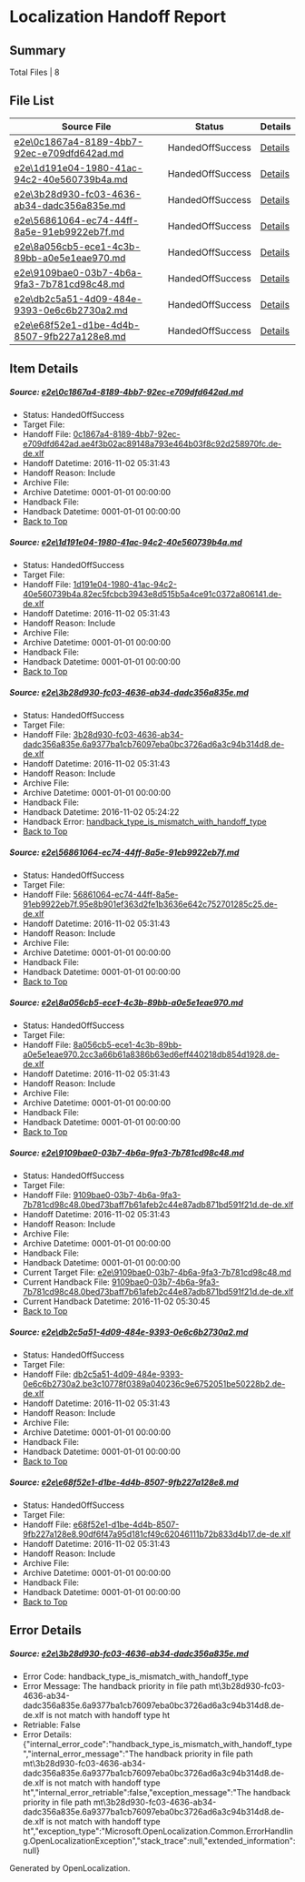# <a name='report-top'></a> Localization Handoff Report

## Summary
 Total Files | 8

## File List
 Source File | Status | Details 
 ----------- | ------ | ------- 
 [e2e\0c1867a4-8189-4bb7-92ec-e709dfd642ad.md](https://github.com/OpenLocalizationTestOrg/ol-test0/blob/034bfe3a4264da5ab36029f2bb5ee51d6d0e8df2/e2e/0c1867a4-8189-4bb7-92ec-e709dfd642ad.md) | HandedOffSuccess | [Details](#7d531b2cab8a9d83967954f409727201919cf6741)
 [e2e\1d191e04-1980-41ac-94c2-40e560739b4a.md](https://github.com/OpenLocalizationTestOrg/ol-test0/blob/fa1d296c0eb2e955d595c80832d76619ccbe3f64/e2e/1d191e04-1980-41ac-94c2-40e560739b4a.md) | HandedOffSuccess | [Details](#43de51fe344d0fda6f67e311941a4fcdf5dc2ecb2)
 [e2e\3b28d930-fc03-4636-ab34-dadc356a835e.md](https://github.com/OpenLocalizationTestOrg/ol-test0/blob/d25bf50dc09b25b72e3c0e17398b3b0932892175/e2e/3b28d930-fc03-4636-ab34-dadc356a835e.md) | HandedOffSuccess | [Details](#7e206f210041484038303bf04c6bc755b5009ab04)
 [e2e\56861064-ec74-44ff-8a5e-91eb9922eb7f.md](https://github.com/OpenLocalizationTestOrg/ol-test0/blob/fba397ad9eac71b1e52d0413440a827c66da8a22/e2e/56861064-ec74-44ff-8a5e-91eb9922eb7f.md) | HandedOffSuccess | [Details](#71588eab07d57a15e2b3a00e83b21052c671f1bc5)
 [e2e\8a056cb5-ece1-4c3b-89bb-a0e5e1eae970.md](https://github.com/OpenLocalizationTestOrg/ol-test0/blob/0c34a62c3357005bca36706ad65ea7af648a70bb/e2e/8a056cb5-ece1-4c3b-89bb-a0e5e1eae970.md) | HandedOffSuccess | [Details](#30fbb8c56e12f393c0b4db502a1fe64132d179186)
 [e2e\9109bae0-03b7-4b6a-9fa3-7b781cd98c48.md](https://github.com/OpenLocalizationTestOrg/ol-test0/blob/2b349486bca75e271c44ae1ab21ecb0d16b1ba7b/e2e/9109bae0-03b7-4b6a-9fa3-7b781cd98c48.md) | HandedOffSuccess | [Details](#4a8ceef33feefb009f674f3a2fa0c78bd98dd9e97)
 [e2e\db2c5a51-4d09-484e-9393-0e6c6b2730a2.md](https://github.com/OpenLocalizationTestOrg/ol-test0/blob/f62b20a4105636146e014215a51ceb1b727cdb17/e2e/db2c5a51-4d09-484e-9393-0e6c6b2730a2.md) | HandedOffSuccess | [Details](#1de8eeb1df6105c69e43fa569b9f3f073756ae6212)
 [e2e\e68f52e1-d1be-4d4b-8507-9fb227a128e8.md](https://github.com/OpenLocalizationTestOrg/ol-test0/blob/c3180f2366d2ba1972207f66c926ca9dd4e53138/e2e/e68f52e1-d1be-4d4b-8507-9fb227a128e8.md) | HandedOffSuccess | [Details](#d5e1c42aa6414d219f2faf87ad34088104a7d95013)

## Item Details
##### <a name='7d531b2cab8a9d83967954f409727201919cf6741'></a> Source: [e2e\0c1867a4-8189-4bb7-92ec-e709dfd642ad.md](https://github.com/OpenLocalizationTestOrg/ol-test0/blob/034bfe3a4264da5ab36029f2bb5ee51d6d0e8df2/e2e/0c1867a4-8189-4bb7-92ec-e709dfd642ad.md)
* Status: HandedOffSuccess
* Target File: 
* Handoff File: [0c1867a4-8189-4bb7-92ec-e709dfd642ad.ae4f3b02ac89148a793e464b03f8c92d258970fc.de-de.xlf](https://github.com/OpenLocalizationTestOrg/ol-test0-handoff/blob/6f034729787c263d9326b12c70421f6b579cfc89/ol-handoff/OpenLocalizationTestOrg/ol-test0-dede/yufeih/ht/0c1867a4-8189-4bb7-92ec-e709dfd642ad.ae4f3b02ac89148a793e464b03f8c92d258970fc.de-de.xlf)
* Handoff Datetime: 2016-11-02 05:31:43
* Handoff Reason: Include
* Archive File: 
* Archive Datetime: 0001-01-01 00:00:00
* Handback File: 
* Handback Datetime: 0001-01-01 00:00:00
* [Back to Top](#report-top)

##### <a name='43de51fe344d0fda6f67e311941a4fcdf5dc2ecb2'></a> Source: [e2e\1d191e04-1980-41ac-94c2-40e560739b4a.md](https://github.com/OpenLocalizationTestOrg/ol-test0/blob/fa1d296c0eb2e955d595c80832d76619ccbe3f64/e2e/1d191e04-1980-41ac-94c2-40e560739b4a.md)
* Status: HandedOffSuccess
* Target File: 
* Handoff File: [1d191e04-1980-41ac-94c2-40e560739b4a.82ec5fcbcb3943e8d515b5a4ce91c0372a806141.de-de.xlf](https://github.com/OpenLocalizationTestOrg/ol-test0-handoff/blob/6f034729787c263d9326b12c70421f6b579cfc89/ol-handoff/OpenLocalizationTestOrg/ol-test0-dede/yufeih/ht/1d191e04-1980-41ac-94c2-40e560739b4a.82ec5fcbcb3943e8d515b5a4ce91c0372a806141.de-de.xlf)
* Handoff Datetime: 2016-11-02 05:31:43
* Handoff Reason: Include
* Archive File: 
* Archive Datetime: 0001-01-01 00:00:00
* Handback File: 
* Handback Datetime: 0001-01-01 00:00:00
* [Back to Top](#report-top)

##### <a name='7e206f210041484038303bf04c6bc755b5009ab04'></a> Source: [e2e\3b28d930-fc03-4636-ab34-dadc356a835e.md](https://github.com/OpenLocalizationTestOrg/ol-test0/blob/d25bf50dc09b25b72e3c0e17398b3b0932892175/e2e/3b28d930-fc03-4636-ab34-dadc356a835e.md)
* Status: HandedOffSuccess
* Target File: 
* Handoff File: [3b28d930-fc03-4636-ab34-dadc356a835e.6a9377ba1cb76097eba0bc3726ad6a3c94b314d8.de-de.xlf](https://github.com/OpenLocalizationTestOrg/ol-test0-handoff/blob/6f034729787c263d9326b12c70421f6b579cfc89/ol-handoff/OpenLocalizationTestOrg/ol-test0-dede/yufeih/ht/3b28d930-fc03-4636-ab34-dadc356a835e.6a9377ba1cb76097eba0bc3726ad6a3c94b314d8.de-de.xlf)
* Handoff Datetime: 2016-11-02 05:31:43
* Handoff Reason: Include
* Archive File: 
* Archive Datetime: 0001-01-01 00:00:00
* Handback File: 
* Handback Datetime: 2016-11-02 05:24:22
* Handback Error: [handback_type_is_mismatch_with_handoff_type](#7e206f210041484038303bf04c6bc755b5009ab04handback_type_is_mismatch_with_handoff_type)
* [Back to Top](#report-top)

##### <a name='71588eab07d57a15e2b3a00e83b21052c671f1bc5'></a> Source: [e2e\56861064-ec74-44ff-8a5e-91eb9922eb7f.md](https://github.com/OpenLocalizationTestOrg/ol-test0/blob/fba397ad9eac71b1e52d0413440a827c66da8a22/e2e/56861064-ec74-44ff-8a5e-91eb9922eb7f.md)
* Status: HandedOffSuccess
* Target File: 
* Handoff File: [56861064-ec74-44ff-8a5e-91eb9922eb7f.95e8b901ef363d2fe1b3636e642c752701285c25.de-de.xlf](https://github.com/OpenLocalizationTestOrg/ol-test0-handoff/blob/6f034729787c263d9326b12c70421f6b579cfc89/ol-handoff/OpenLocalizationTestOrg/ol-test0-dede/yufeih/ht/56861064-ec74-44ff-8a5e-91eb9922eb7f.95e8b901ef363d2fe1b3636e642c752701285c25.de-de.xlf)
* Handoff Datetime: 2016-11-02 05:31:43
* Handoff Reason: Include
* Archive File: 
* Archive Datetime: 0001-01-01 00:00:00
* Handback File: 
* Handback Datetime: 0001-01-01 00:00:00
* [Back to Top](#report-top)

##### <a name='30fbb8c56e12f393c0b4db502a1fe64132d179186'></a> Source: [e2e\8a056cb5-ece1-4c3b-89bb-a0e5e1eae970.md](https://github.com/OpenLocalizationTestOrg/ol-test0/blob/0c34a62c3357005bca36706ad65ea7af648a70bb/e2e/8a056cb5-ece1-4c3b-89bb-a0e5e1eae970.md)
* Status: HandedOffSuccess
* Target File: 
* Handoff File: [8a056cb5-ece1-4c3b-89bb-a0e5e1eae970.2cc3a66b61a8386b63ed6eff440218db854d1928.de-de.xlf](https://github.com/OpenLocalizationTestOrg/ol-test0-handoff/blob/6f034729787c263d9326b12c70421f6b579cfc89/ol-handoff/OpenLocalizationTestOrg/ol-test0-dede/yufeih/ht/8a056cb5-ece1-4c3b-89bb-a0e5e1eae970.2cc3a66b61a8386b63ed6eff440218db854d1928.de-de.xlf)
* Handoff Datetime: 2016-11-02 05:31:43
* Handoff Reason: Include
* Archive File: 
* Archive Datetime: 0001-01-01 00:00:00
* Handback File: 
* Handback Datetime: 0001-01-01 00:00:00
* [Back to Top](#report-top)

##### <a name='4a8ceef33feefb009f674f3a2fa0c78bd98dd9e97'></a> Source: [e2e\9109bae0-03b7-4b6a-9fa3-7b781cd98c48.md](https://github.com/OpenLocalizationTestOrg/ol-test0/blob/2b349486bca75e271c44ae1ab21ecb0d16b1ba7b/e2e/9109bae0-03b7-4b6a-9fa3-7b781cd98c48.md)
* Status: HandedOffSuccess
* Target File: 
* Handoff File: [9109bae0-03b7-4b6a-9fa3-7b781cd98c48.0bed73baff7b61afeb2c44e87adb871bd591f21d.de-de.xlf](https://github.com/OpenLocalizationTestOrg/ol-test0-handoff/blob/6f034729787c263d9326b12c70421f6b579cfc89/ol-handoff/OpenLocalizationTestOrg/ol-test0-dede/yufeih/ht/9109bae0-03b7-4b6a-9fa3-7b781cd98c48.0bed73baff7b61afeb2c44e87adb871bd591f21d.de-de.xlf)
* Handoff Datetime: 2016-11-02 05:31:43
* Handoff Reason: Include
* Archive File: 
* Archive Datetime: 0001-01-01 00:00:00
* Handback File: 
* Handback Datetime: 0001-01-01 00:00:00
* Current Target File: [e2e\9109bae0-03b7-4b6a-9fa3-7b781cd98c48.md](https://github.com/OpenLocalizationTestOrg/ol-test0-dede/blob/fd935a29c02e528ad24ee54675b29dc272c8d84b/e2e/9109bae0-03b7-4b6a-9fa3-7b781cd98c48.md)
* Current Handback File: [9109bae0-03b7-4b6a-9fa3-7b781cd98c48.0bed73baff7b61afeb2c44e87adb871bd591f21d.de-de.xlf](https://github.com/OpenLocalizationTestOrg/ol-test0-handback/blob/3d6824218842364e8ba65ba3140538c0c71df992/ol-handback/OpenLocalizationTestOrg/ol-test0-dede/yufeih/9109bae0-03b7-4b6a-9fa3-7b781cd98c48.0bed73baff7b61afeb2c44e87adb871bd591f21d.de-de.xlf)
* Current Handback Datetime: 2016-11-02 05:30:45
* [Back to Top](#report-top)

##### <a name='1de8eeb1df6105c69e43fa569b9f3f073756ae6212'></a> Source: [e2e\db2c5a51-4d09-484e-9393-0e6c6b2730a2.md](https://github.com/OpenLocalizationTestOrg/ol-test0/blob/f62b20a4105636146e014215a51ceb1b727cdb17/e2e/db2c5a51-4d09-484e-9393-0e6c6b2730a2.md)
* Status: HandedOffSuccess
* Target File: 
* Handoff File: [db2c5a51-4d09-484e-9393-0e6c6b2730a2.be3c10778f0389a040236c9e6752051be50228b2.de-de.xlf](https://github.com/OpenLocalizationTestOrg/ol-test0-handoff/blob/6f034729787c263d9326b12c70421f6b579cfc89/ol-handoff/OpenLocalizationTestOrg/ol-test0-dede/yufeih/ht/db2c5a51-4d09-484e-9393-0e6c6b2730a2.be3c10778f0389a040236c9e6752051be50228b2.de-de.xlf)
* Handoff Datetime: 2016-11-02 05:31:43
* Handoff Reason: Include
* Archive File: 
* Archive Datetime: 0001-01-01 00:00:00
* Handback File: 
* Handback Datetime: 0001-01-01 00:00:00
* [Back to Top](#report-top)

##### <a name='d5e1c42aa6414d219f2faf87ad34088104a7d95013'></a> Source: [e2e\e68f52e1-d1be-4d4b-8507-9fb227a128e8.md](https://github.com/OpenLocalizationTestOrg/ol-test0/blob/c3180f2366d2ba1972207f66c926ca9dd4e53138/e2e/e68f52e1-d1be-4d4b-8507-9fb227a128e8.md)
* Status: HandedOffSuccess
* Target File: 
* Handoff File: [e68f52e1-d1be-4d4b-8507-9fb227a128e8.90df6f47a95d181cf49c62046111b72b833d4b17.de-de.xlf](https://github.com/OpenLocalizationTestOrg/ol-test0-handoff/blob/6f034729787c263d9326b12c70421f6b579cfc89/ol-handoff/OpenLocalizationTestOrg/ol-test0-dede/yufeih/ht/e68f52e1-d1be-4d4b-8507-9fb227a128e8.90df6f47a95d181cf49c62046111b72b833d4b17.de-de.xlf)
* Handoff Datetime: 2016-11-02 05:31:43
* Handoff Reason: Include
* Archive File: 
* Archive Datetime: 0001-01-01 00:00:00
* Handback File: 
* Handback Datetime: 0001-01-01 00:00:00
* [Back to Top](#report-top)


## Error Details
##### <a name='7e206f210041484038303bf04c6bc755b5009ab04handback_type_is_mismatch_with_handoff_type'></a> Source: [e2e\3b28d930-fc03-4636-ab34-dadc356a835e.md](#7e206f210041484038303bf04c6bc755b5009ab04)
* Error Code: handback_type_is_mismatch_with_handoff_type
* Error Message: The handback priority in file path mt\3b28d930-fc03-4636-ab34-dadc356a835e.6a9377ba1cb76097eba0bc3726ad6a3c94b314d8.de-de.xlf is not match with handoff type ht
* Retriable: False
* Error Details: {"internal_error_code":"handback_type_is_mismatch_with_handoff_type","internal_error_message":"The handback priority in file path mt\\3b28d930-fc03-4636-ab34-dadc356a835e.6a9377ba1cb76097eba0bc3726ad6a3c94b314d8.de-de.xlf is not match with handoff type ht","internal_error_retriable":false,"exception_message":"The handback priority in file path mt\\3b28d930-fc03-4636-ab34-dadc356a835e.6a9377ba1cb76097eba0bc3726ad6a3c94b314d8.de-de.xlf is not match with handoff type ht","exception_type":"Microsoft.OpenLocalization.Common.ErrorHandling.OpenLocalizationException","stack_trace":null,"extended_information":null}


Generated by OpenLocalization.
